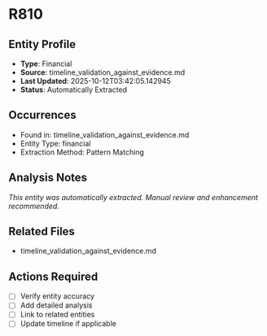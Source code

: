 # R810

## Entity Profile
- **Type**: Financial
- **Source**: timeline_validation_against_evidence.md
- **Last Updated**: 2025-10-12T03:42:05.142945
- **Status**: Automatically Extracted

## Occurrences
- Found in: timeline_validation_against_evidence.md
- Entity Type: financial
- Extraction Method: Pattern Matching

## Analysis Notes
*This entity was automatically extracted. Manual review and enhancement recommended.*

## Related Files
- timeline_validation_against_evidence.md

## Actions Required
- [ ] Verify entity accuracy
- [ ] Add detailed analysis
- [ ] Link to related entities
- [ ] Update timeline if applicable
